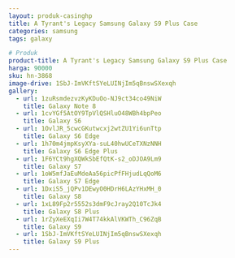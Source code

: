 ```yaml
---
layout: produk-casinghp
title: A Tyrant's Legacy Samsung Galaxy S9 Plus Case
categories: samsung
tags: galaxy

# Produk
product-title: A Tyrant's Legacy Samsung Galaxy S9 Plus Case
harga: 90000
sku: hn-3868
image-drive: 1SbJ-ImVKftSYeLUINjIm5qBnswSXexqh
gallery:
  - url: 1zuRsmdezvzKyKDuOo-NJ9ct34co49NiW
    title: Galaxy Note 8
  - url: 1cvYGf5AtOY9TpVlQSHluO48WBh4bpPeo
    title: Galaxy S6
  - url: 1OvlJR_5cwcGKutwcxj2wtZU1Yi6unTtp
    title: Galaxy S6 Edge
  - url: 1h70m4jmpKsyXYa-suL40hwUCeTXNzNNH
    title: Galaxy S6 Edge Plus
  - url: 1F6YCt9hgXQWkSbEfQtK-s2_oDJOA9Lm9
    title: Galaxy S7
  - url: 1oW5mfJaEuMdeAa56picPfFHjudLqQoM6
    title: Galaxy S7 Edge
  - url: 1DxiS5_jQPv1DEwyO0HDrH6LAzYHxMH_0
    title: Galaxy S8
  - url: 1xL89Fp2r5552s3dmF9cJray2Q10TcJk4
    title: Galaxy S8 Plus
  - url: 1rZyXeEXqIi7W4T74kkAlVKWTh_C96ZqB
    title: Galaxy S9
  - url: 1SbJ-ImVKftSYeLUINjIm5qBnswSXexqh
    title: Galaxy S9 Plus
---
```


